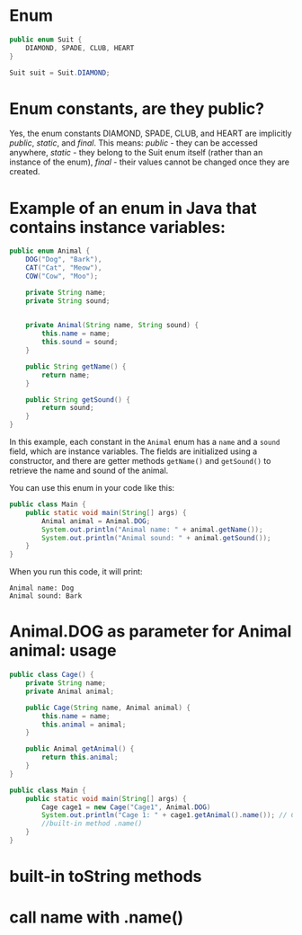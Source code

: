 # Enum

```java
public enum Suit {
    DIAMOND, SPADE, CLUB, HEART
}

Suit suit = Suit.DIAMOND;
```
# Enum constants, are they public?

Yes, the enum constants DIAMOND, SPADE, CLUB, and HEART are implicitly *public*, *static*, and *final*. This means:
*public* - they can be accessed anywhere, 
*static* - they belong to the Suit enum itself (rather than an instance of the enum), 
*final* - their values cannot be changed once they are created.

# Example of an enum in Java that contains instance variables:

```java
public enum Animal {
    DOG("Dog", "Bark"),
    CAT("Cat", "Meow"),
    COW("Cow", "Moo");

    private String name;
    private String sound;

    
    private Animal(String name, String sound) {
        this.name = name;
        this.sound = sound;
    }

    public String getName() {
        return name;
    }

    public String getSound() {
        return sound;
    }
}
```

In this example, each constant in the `Animal` enum has a `name` and a `sound` field, which are instance variables. The fields are initialized using a constructor, and there are getter methods `getName()` and `getSound()` to retrieve the name and sound of the animal.

You can use this enum in your code like this:

```java
public class Main {
    public static void main(String[] args) {
        Animal animal = Animal.DOG;
        System.out.println("Animal name: " + animal.getName());
        System.out.println("Animal sound: " + animal.getSound());
    }
}
```

When you run this code, it will print:

```
Animal name: Dog
Animal sound: Bark
```


# Animal.DOG as parameter for Animal animal: usage

```java
public class Cage() {
    private String name;
    private Animal animal;

    public Cage(String name, Animal animal) {
        this.name = name;
        this.animal = animal;
    }

    public Animal getAnimal() {
        return this.animal;
    }
}

public class Main {
    public static void main(String[] args) {
        Cage cage1 = new Cage("Cage1", Animal.DOG)
        System.out.println("Cage 1: " + cage1.getAnimal().name()); // Cage 1: DOG
        //built-in method .name() 
    }
}
```

# built-in toString methods
# call name with .name()

